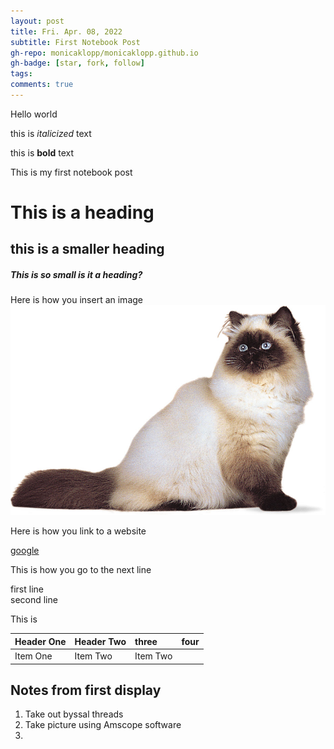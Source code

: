 ```yaml
---
layout: post
title: Fri. Apr. 08, 2022
subtitle: First Notebook Post
gh-repo: monicaklopp/monicaklopp.github.io
gh-badge: [star, fork, follow]
tags:
comments: true
---
```


Hello world

this is *italicized* text

this is **bold** text

This is my first notebook post

# This is a heading
## this is a smaller heading
##### This is so small is it a heading?


Here is how you insert an image
![](/post_images/20220408/Himalayan-chocolate-cat.jpg)

Here is how you link to a website

[google](https://www.google.com/)

This is how you go to the next line

first line </br> second line

This is

| Header One     | Header Two     | three | four |
| :------------- | :------------- | :------------- | :------------- |
| Item One       | Item Two       |  Item Two       | |

## Notes from first display

1. Take out byssal threads
2. Take picture using Amscope software
3.

